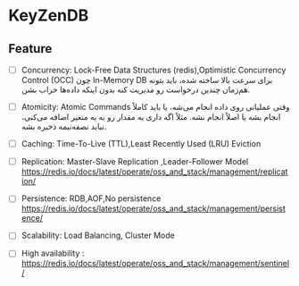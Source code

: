 # KeyZenDB



## Feature
- [ ] Concurrency: Lock-Free Data Structures (redis),Optimistic Concurrency Control (OCC)
چون In-Memory DB برای سرعت بالا ساخته شده، باید بتونه هم‌زمان چندین درخواست رو مدیریت کنه بدون اینکه داده‌ها خراب بشن.

- [ ] Atomicity: Atomic Commands
وقتی عملیاتی روی داده انجام می‌شه، یا باید کاملاً انجام بشه یا اصلاً انجام نشه.
مثلاً اگه داری یه مقدار رو به یه متغیر اضافه می‌کنی، نباید نصفه‌نیمه ذخیره بشه.

- [ ] Caching: Time-To-Live (TTL),Least Recently Used (LRU) Eviction
- [ ] Replication: Master-Slave Replication ,Leader-Follower Model
https://redis.io/docs/latest/operate/oss_and_stack/management/replication/
- [ ] Persistence: RDB,AOF,No persistence
https://redis.io/docs/latest/operate/oss_and_stack/management/persistence/
- [ ] Scalability: Load Balancing, Cluster Mode
- [ ] High availability : 
https://redis.io/docs/latest/operate/oss_and_stack/management/sentinel/